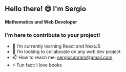  ## Hello there! 😄 I'm Sergio
 #### Mathematics and Web Developer 
 
 ### I'm here to contribute to your project!

- 🌱 I’m currently learning React and NextJS
- 👯 I’m looking to collaborate on any web dev project
- 📫 How to reach me: sergiocanram@gmail.com
- ⚡ Fun fact: I love books 

